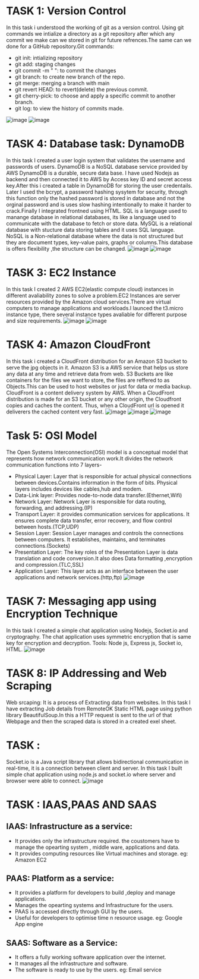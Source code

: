# TASK 1: Version Control
In this task i understood the working of git as a version control. Using git commands we intialize a directory as a git repository after which any commit we make can we stored in git for future refrences.The same can we done for a GitHub repository.Git commands:
- git init: intializing repository
- git add: staging changes
- git commit -m " ": to commit the changes
- git branch: to create new branch of the repo.
- git merge: merging a branch with main
- git revert HEAD: to revert(delete) the previous commit.
- git cherry-pick: to choose and apply a specific commit to another branch.
- git log: to view the history of commits made.


![image](https://github.com/unnathi-rb/report-marvel/blob/main/Screenshot%202025-03-26%20070654.png?raw=true)
![image](https://github.com/unnathi-rb/report-marvel/blob/main/Screenshot%202025-03-26%20073536.png?raw=true)

# TASK 4: Database task: DynamoDB
In this task I created a user login system that validates the username and passwords of users.
DynamoDB is a NoSQL database service provided by AWS DynamoDB is a durable, secure data base. I have used Nodejs as backend and then connected it to AWS by Access key ID and secret access key.After this i created a table in DynamoDB for storing the user credentails. Later I used the bcrypt, a password hashing sysytem for security, through this function only the hashed password is stored in database and not the orginal password and is uses slow hashing intentionally to make it harder to crack.Finally I integrated frontned using HTML.
SQL is a language used to manange database in relational databases, its like a language used to communicate with the database to fetch or store data.
MySQL is a relational database with stucture data storing tables and it uses SQL language.
NoSQL is a Non-relational database where the data is not structured but they are document types, key-value pairs, graphs or columns.This database is offers flexibility ,the structure can be changed.
![image](https://github.com/unnathi-rb/report-marvel/blob/main/Screenshot%202025-05-07%20072021.png?raw=true)
![image](https://github.com/unnathi-rb/report-marvel/blob/main/Screenshot%202025-03-26%20070654.png?raw=true)


# TASK 3: EC2 Instance
In this task I created 2 AWS EC2(elastic compute cloud) instances in different avaliability zones to solve a problem.EC2 Instances are server resources provided by the Amazon cloud services.There are virtual computers to manage applications and workloads.I launced the t3.micro instance type, there several instance types avaliable for different purpose and size requirements.
![image](https://github.com/unnathi-rb/report-marvel/blob/main/Screenshot%202025-03-28%20214517.png?raw=true)
![image](https://github.com/unnathi-rb/report-marvel/blob/main/Screenshot%202025-03-29%20000741.png?raw=true)

# TASK 4: Amazon CloudFront
In this task i created a CloudFront distribution for an Amazon S3 bucket to serve the jpg objects in it.
Amazon S3 is a AWS service that helps us store any data at any time and retrieve data from web. S3 Buckets are like containers for the files we want to store, the files are reffered to as Objects.This can be used to host websites or just for data or media backup.
CloudFront is a content delivery system by AWS. When a CloudFront distribution is made for an S3 bucket or any other origin, the Cloudfront copies and caches the content. Thus, when a CloudFront url is opened it deliverers the cached content very fast.
![image](https://github.com/unnathi-rb/report-marvel/blob/main/Screenshot%202025-05-01%20124737.png?raw=true)
![image](https://github.com/unnathi-rb/report-marvel/blob/main/Screenshot%202025-05-01%20124829.png?raw=true)
![image](https://github.com/unnathi-rb/report-marvel/blob/main/Screenshot%202025-05-01%20124857.png?raw=true)

# Task 5: OSI Model
The Open Systems Interconnection(OSI) model is a conceptual model that represents how network communication work.It divides the network communication functions into 7 layers-
- Physical Layer: Layer that is responsible for actual physical connections between devices.Contains information in the form of bits. Physical layers includes devices like cables,hub and modem.
- Data-Link layer: Provides node-to-node data transfer.(Ethernet,Wifi)
- Network Layer: Network Layer is responsible for data routing, forwarding, and addressing.(IP)
- Transport Layer: it provides communication services for applications. It ensures complete data transfer, error recovery, and flow control between hosts.(TCP,UDP)
- Session Layer: Session Layer manages and controls the connections between computers. It establishes, maintains, and terminates connections.(Sockets)
- Presentation Layer: The key roles of the Presentation Layer is data translation and code conversion.It also does Data formatting ,encryption and compression.(TLC,SSL)
- Application Layer: This layer acts as an interface between the user applications and network services.(http,ftp)
  ![image](https://github.com/unnathi-rb/report-marvel/blob/main/1st%20osi.jpg?raw=true)

# TASK 7: Messaging app using Encryption Technique
In this task I created a simple chat application using Nodejs, Socket.io and cryptography. The chat application uses symmetric encryption that is same key for encryption and decryption.
Tools: Node js, Express js, Socket io, HTML.
![image](https://github.com/unnathi-rb/report-marvel/blob/main/Screenshot%202025-05-01%20233236.png?raw=true)

# TASK 8: IP Addressing and Web Scraping
Web srcaping: It is a process of Extracting data from websites.
In this task I have extracting Job details from RemoteOK Static HTML page using python library BeautifulSoup.In this a HTTP request is sent to the url of that Webpage and then the scraped data is stored in a created exel sheet.


# TASK  :
Socket.io is a Java script library that allows bidirectional communication in real-time, it is a connection between client and server. In this task I built simple chat application using node.js and socket.io where server and browser were able to connect.
![image](https://github.com/unnathi-rb/report-marvel/blob/main/Screenshot%202025-05-01%20233236.png?raw=true)

# TASK  : IAAS,PAAS AND SAAS
## IAAS: Infrastructure as a service: 
- It provides only the infrastructure required. the coustomers have to manage the opearting system , middle ware, applications and data.
- It provides computing resources like Virtual machines and storage.
  eg: Amazon EC2
## PAAS: Platform as a service:
- It provides a platform for developers to build ,deploy and manage applications.
- Manages the opearting systems and Infrastructure for the users.
- PAAS is accessed directly through GUI by the users.
- Useful for developers to optimise time n resource usage.
  eg: Google App engine
## SAAS: Software as a Service:
- It offers a fully working software application over the internet.
- It manages all the infrastructure and software.
- The software is ready to use by the users.
  eg: Email service





